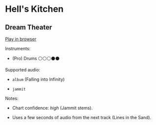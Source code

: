 # Hell's Kitchen

## Dream Theater


[Play in browser](http://pages.cs.wisc.edu/~tolly/customs/dream-theater/hells-kitchen)

Instruments:

  * (Pro) Drums ⚪️⚪️⚪️⚫️⚫️

Supported audio:

  * `album` (Falling into Infinity)

  * `jammit`

Notes:

  * Chart confidence: *high* (Jammit stems).

  * Uses a few seconds of audio from the next track (Lines in the Sand).

